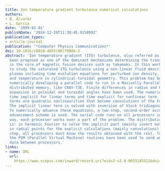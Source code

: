 ```yaml
---
title: Ion temperature gradient turbulence numerical calculations
authors:
- D. Álvarez
- L. Garcia
date: '1999-01-01'
publishDate: '2024-12-20T11:30:45.915899Z'
publication_types:
- article-journal
publication: '*Computer Physics Communications*'
doi: 10.1016/s0010-4655(06)70004-2
abstract: 'Ion temperature gradient (ITG) turbulence, also referred as ηi-mode, has
  been proposed as one of the dominant mechanisms determining the transport properties
  in the core of magnetic fusion devices such as tokamaks. In this work we intend
  to study the saturated ITG turbulence using a non-linear fluid description of the
  plasma including time evolution equations for perturbed ion density, parallel velocity
  and temperature in cylindrical-toroidal geometry. This problem has been treated
  numerically developing a parallel code to run in a Masivelly Parallel Machine with
  distributed memory, like CRAY-T3E. Finite differences in radius and Fourier mode
  expansion in poloidal and toroidal angles have been used. The numerical scheme is
  time implicit for linear terms and time explicit for nonlinear term. These nonlinear
  terms are quadratic nonlinearities that become convolutions of the Fourier components.
  The implicit linear term is solved with inversion of block tridiagonal matrices.
  To numerically advance these equations, a two-step, second-order accurate, time-centered
  advancement scheme is used. The serial code runs on all processors in a synchronous
  way, each processor works over a part of the problem. The distribution of calculations
  is: in harmonic Fourier to solve the implicit part (mainly invert matrices), and
  in radial points for the explicit calculations (mainly convolutions). In each time
  step, all processors must know the results obtained with the rest. To make this,
  the PVM (Parallel Virtual Machine) routines have been used to send and receive the
  data between processors.'
links:
- name: URL
  url: 
    https://www.scopus.com/inward/record.uri?eid=2-s2.0-0033185512&doi=10.1016%2fs0010-4655%2806%2970004-2&partnerID=40&md5=59f10fd8e3bdfe5a88dff4358f736327
---
```

